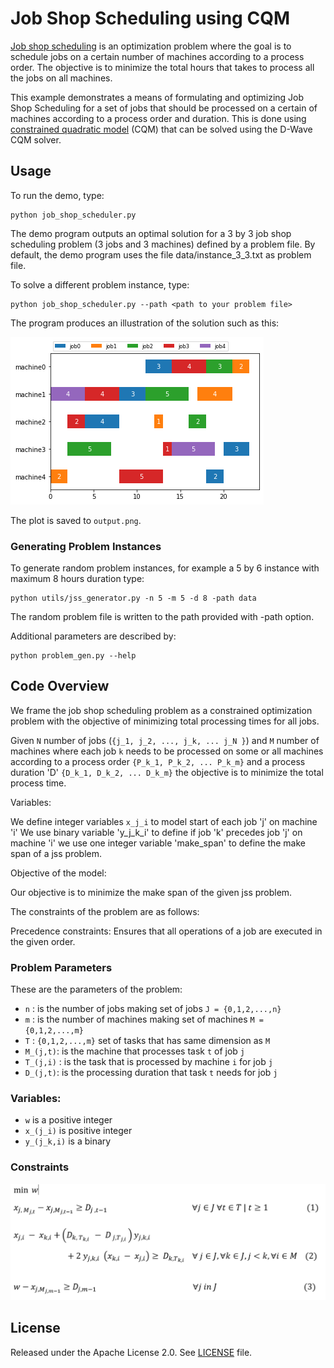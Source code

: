 # Job Shop Scheduling using CQM

[Job shop scheduling](https://en.wikipedia.org/wiki/Job-shop_scheduling) is an
optimization problem where the goal is to schedule jobs on a certain number of
machines according to a process order. The objective is to minimize the total 
hours that takes to process all the jobs on all machines.

This example demonstrates a means of formulating and optimizing Job Shop 
Scheduling for a set of jobs that should be processed on a certain of
machines according to a process order and duration. This is done using 
 [constrained quadratic model](
https://docs.ocean.dwavesys.com/en/stable/concepts/cqm.html#cqm-sdk) (CQM) that
can be solved using the D-Wave CQM solver.

## Usage

To run the demo, type:

    python job_shop_scheduler.py

The demo program outputs an optimal solution for a 3 by 3 job shop scheduling 
problem (3 jobs and 3 machines) defined by a problem file.  By default,
the demo program uses the file data/instance_3_3.txt as problem file.

To solve a different problem instance, type:

    python job_shop_scheduler.py --path <path to your problem file>


The program produces an illustration of the solution such as this:

![Example Solution](_static/solution_5_5.png)

The plot is saved to `output.png`.

### Generating Problem Instances

To generate random problem instances, for example a 5 by 6 instance
with maximum 8 hours duration type:

    python utils/jss_generator.py -n 5 -m 5 -d 8 -path data

The random problem file is written to the path provided with -path option.

Additional parameters are described by:

    python problem_gen.py --help

## Code Overview

We frame the job shop scheduling problem as a constrained optimization problem
with the objective of minimizing total processing times for all jobs. 

Given `N` number of jobs (`{j_1, j_2, ..., j_k, ... j_N }`) and `M` number of
machines where each job `k` needs to be processed on some or all machines 
according to a process order `{P_k_1, P_k_2, ... P_k_m}` and a process duration 
'D' `{D_k_1, D_k_2, ... D_k_m}` the objective is to minimize the total process time.  

Variables:

We define integer variables `x_j_i` to model start of each job 'j' on machine 'i'
We use binary variable 'y_j_k_i' to define if job 'k' precedes job 'j' on machine 'i'
we use one integer variable 'make_span' to define the make span of a jss problem.

Objective of the model:

Our objective is to minimize the make span of the given jss problem.

The constraints of the problem are as follows:

Precedence constraints: Ensures that all operations of a job are executed in the
given order.


### Problem Parameters

These are the parameters of the problem:


- `n` : is the number of jobs making set of jobs `J = {0,1,2,...,n}`
- `m` : is the number of machines making set of machines `M = {0,1,2,...,m}`
- `T` : `{0,1,2,...,m}` set of tasks that has same dimension as `M`
- `M_(j,t)`:  is the machine that processes task `t` of job `j`
- `T_(j,i)`  : is the task that is processed by machine `i` for job `j` 
- `D_(j,t)`:  is the processing duration that task `t` needs for job `j`

### Variables: 

- `w` is a positive integer
- `x_(j_i)` is positive integer 
- `y_(j_k,i)` is a binary


### Constraints
![](_static/equations.png)


## License

Released under the Apache License 2.0. See [LICENSE](LICENSE) file.
